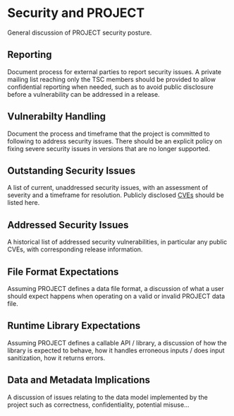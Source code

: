 # Security and PROJECT

General discussion of PROJECT security posture.

## Reporting

Document process for external parties to report security issues. A private mailing list reaching only the TSC members should be provided to allow confidential reporting when needed, such as to avoid public disclosure before a vulnerability can be addressed in a release.

## Vulnerabilty Handling

Document the process and timeframe that the project is committed to following to address security issues. There should be an explicit policy on fixing severe security issues in versions that are no longer supported.

## Outstanding Security Issues

A list of current, unaddressed security issues, with an assessment of severity and a timeframe for resolution. Publicly disclosed [CVEs](https://cve.mitre.org/) should be listed here.

## Addressed Security Issues

A historical list of addressed security vulnerabilities, in particular any public CVEs, with corresponding release information.

## File Format Expectations

Assuming PROJECT defines a data file format, a discussion of what a user should expect happens when operating on a valid or invalid PROJECT data file.

## Runtime Library Expectations

Assuming PROJECT defines a callable API / library, a discussion of how the library is expected to behave, how it handles erroneous inputs / does input sanitization, how it returns errors.

## Data and Metadata Implications

A discussion of issues relating to the data model implemented by the project such as correctness, confidentiality, potential misuse...

